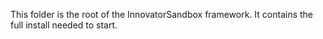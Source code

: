 This folder is the root of the InnovatorSandbox framework.
It contains the full install needed to start.
